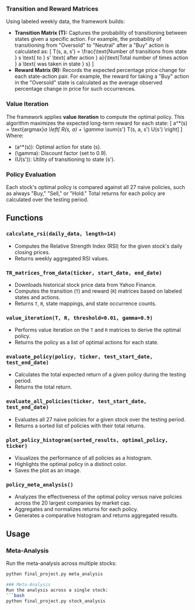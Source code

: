### Transition and Reward Matrices
Using labeled weekly data, the framework builds:
- **Transition Matrix (T):** Captures the probability of transitioning between states given a specific action. For example, the probability of transitioning from "Oversold" to "Neutral" after a "Buy" action is calculated as:
  \[
  T(s, a, s') = \frac{\text{Number of transitions from state } s \text{ to } s' \text{ after action } a}{\text{Total number of times action } a \text{ was taken in state } s}
  \]
- **Reward Matrix (R):** Records the expected percentage price change for each state-action pair. For example, the reward for taking a "Buy" action in the "Oversold" state is calculated as the average observed percentage change in price for such occurrences.

### Value Iteration
The framework applies **value iteration** to compute the optimal policy. This algorithm maximizes the expected long-term reward for each state:
\[
a^*(s) = \text{argmax}_a \left[ R(s, a) + \gamma \sum_{s'} T(s, a, s') U(s') \right]
\]
Where:
- \(a^*(s)\): Optimal action for state \(s\).
- \(\gamma\): Discount factor (set to 0.9).
- \(U(s')\): Utility of transitioning to state \(s'\).

### Policy Evaluation
Each stock's optimal policy is compared against all 27 naive policies, such as always "Buy," "Sell," or "Hold." Total returns for each policy are calculated over the testing period.

## Functions

### `calculate_rsi(daily_data, length=14)`
- Computes the Relative Strength Index (RSI) for the given stock's daily closing prices.
- Returns weekly aggregated RSI values.

### `TR_matrices_from_data(ticker, start_date, end_date)`
- Downloads historical stock price data from Yahoo Finance.
- Computes the transition (`T`) and reward (`R`) matrices based on labeled states and actions.
- Returns `T`, `R`, state mappings, and state occurrence counts.

### `value_iteration(T, R, threshold=0.01, gamma=0.9)`
- Performs value iteration on the `T` and `R` matrices to derive the optimal policy.
- Returns the policy as a list of optimal actions for each state.

### `evaluate_policy(policy, ticker, test_start_date, test_end_date)`
- Calculates the total expected return of a given policy during the testing period.
- Returns the total return.

### `evaluate_all_policies(ticker, test_start_date, test_end_date)`
- Evaluates all 27 naive policies for a given stock over the testing period.
- Returns a sorted list of policies with their total returns.

### `plot_policy_histogram(sorted_results, optimal_policy, ticker)`
- Visualizes the performance of all policies as a histogram.
- Highlights the optimal policy in a distinct color.
- Saves the plot as an image.

### `policy_meta_analysis()`
- Analyzes the effectiveness of the optimal policy versus naive policies across the 20 largest companies by market cap.
- Aggregates and normalizes returns for each policy.
- Generates a comparative histogram and returns aggregated results.

## Usage

### Meta-Analysis
Run the meta-analysis across multiple stocks:
```bash
python final_project.py meta_analysis

### Meta-Analysis
Run the analysis across a single stock:
```bash
python final_project.py stock_analysis

